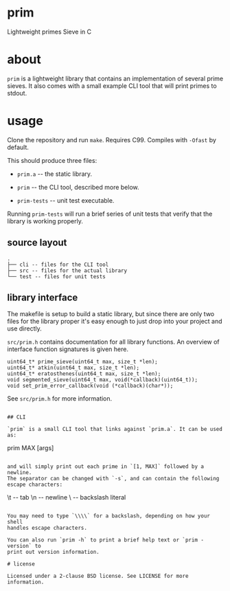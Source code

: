 # prim

Lightweight primes Sieve in C

# about

`prim` is a lightweight library that contains an implementation of several
prime sieves. It also comes with a small example CLI tool that will print
primes to stdout.

# usage

Clone the repository and run `make`. Requires C99. Compiles with `-Ofast`
by default.

This should produce three files:

- `prim.a` -- the static library.

- `prim` -- the CLI tool, described more below.

- `prim-tests` -- unit test executable.

Running `prim-tests` will run a brief series of unit tests that verify that
the library is working properly.

## source layout

```
.
├── cli -- files for the CLI tool
├── src -- files for the actual library
└── test -- files for unit tests
```

## library interface

The makefile is setup to build a static library, but since there are only
two files for the library proper it's easy enough to just drop into your
project and use directly.

`src/prim.h` contains documentation for all library functions. An overview
of interface function signatures is given here.

```
uint64_t* prime_sieve(uint64_t max, size_t *len);
uint64_t* atkin(uint64_t max, size_t *len);
uint64_t* eratosthenes(uint64_t max, size_t *len);
void segmented_sieve(uint64_t max, void(*callback)(uint64_t));
void set_prim_error_callback(void (*callback)(char*));
```

See `src/prim.h` for more information.
```

## CLI

`prim` is a small CLI tool that links against `prim.a`. It can be used as:

```
prim MAX [args]
```

and will simply print out each prime in `[1, MAX]` followed by a newline.
The separator can be changed with `-s`, and can contain the following
escape characters:

```
\t -- tab
\n -- newline
\\ -- backslash literal
```

You may need to type `\\\\` for a backslash, depending on how your shell
handles escape characters.

You can also run `prim -h` to print a brief help text or `prim -version` to
print out version information.

# license

Licensed under a 2-clause BSD license. See LICENSE for more information.
